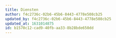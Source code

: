 ```yaml
---
title: Diensten
author: f4c2736c-02b6-45b6-8443-4778e508cb25
updated_by: f4c2736c-02b6-45b6-8443-4778e508cb25
updated_at: 1631014875
id: b1570c12-cad9-40fb-aa33-8b28bde650dd
---
```

